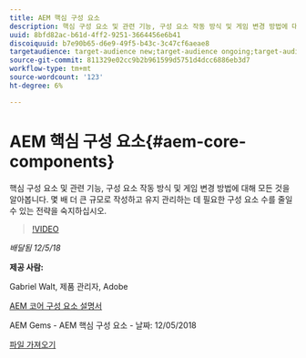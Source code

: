 ```yaml
---
title: AEM 핵심 구성 요소
description: 핵심 구성 요소 및 관련 기능, 구성 요소 작동 방식 및 게임 변경 방법에 대해 모든 것을 알아봅니다. 몇 배 더 큰 규모로 작성하고 유지 관리하는 데 필요한 구성 요소 수를 줄일 수 있는 전략을 숙지하십시오.
uuid: 8bfd82ac-b61d-4ff2-9251-3664456e6b41
discoiquuid: b7e90b65-d6e9-49f5-b43c-3c47cf6aeae8
targetaudience: target-audience new;target-audience ongoing;target-audience upgrader
source-git-commit: 811329e02cc9b2b961599d5751d4dcc6886eb3d7
workflow-type: tm+mt
source-wordcount: '123'
ht-degree: 6%

---
```



# AEM 핵심 구성 요소{#aem-core-components}

핵심 구성 요소 및 관련 기능, 구성 요소 작동 방식 및 게임 변경 방법에 대해 모든 것을 알아봅니다. 몇 배 더 큰 규모로 작성하고 유지 관리하는 데 필요한 구성 요소 수를 줄일 수 있는 전략을 숙지하십시오.

>[!VIDEO](https://video.tv.adobe.com/v/25674/)

*배달됨 12/5/18*

**제공 사람:**

Gabriel Walt, 제품 관리자, Adobe

[AEM 코어 구성 요소 설명서](https://helpx.adobe.com/experience-manager/core-components/user-guide.html)

AEM Gems - AEM 핵심 구성 요소 - 날짜: 12/05/2018

[파일 가져오기](assets/aem-gems-aem-sitescorecomponents-12052018.pdf)
